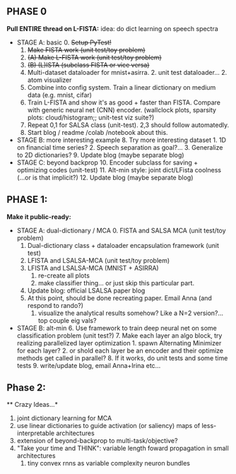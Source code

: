 
## PHASE 0
**Pull ENTIRE thread on L-FISTA:**
idea: do dict learning on speech spectra
* STAGE A: basic
    0. ~~Setup PyTest!~~
    1. ~~Make FISTA work (unit test/toy problem)~~
    2. ~~(A) Make L-FISTA work (unit test/toy problem)~~
    2. ~~(B) (L)ISTA (subclass FISTA or vice versa)~~
    3. Multi-dataset dataloader for mnist+asirra.
       2. unit test dataloader...
       2. atom visualizer
    4. Combine into config system. Train a linear dictionary on medium data (e.g. mnist, cifar)
    5. Train L-FISTA and show it's as good + faster than FISTA. Compare with generic neural net (CNN) encoder.
            (wallclock plots, sparsity plots: cloud/histogram;; unit-test viz suite?)
    6. Repeat 0,1 for SALSA class (unit-test). 2,3 should follow automatedly.
    7. Start blog / readme /colab /notebook about this.
* STAGE B: more interesting example
    8. Try more interesting dataset
        1. 1D on financial time series?
        2. Speech separation as goal?...
        3. Generalize to 2D dictionaries?
    9. Update blog (maybe separate blog)
* STAGE C: beyond backprop
   10. Encoder subclass for saving + optimizing codes (unit-test)
   11. Alt-min style: joint dict/LFista coolness (...or is that implicit?)
   12. Update blog (maybe separate blog)

[//]: # (       1. Figure out the EMG dataset a lil... some viz for github)

[//]: # (          1. 2D complex dict on spectrograms that are overlapped?... but then how reconstruct?)


## PHASE 1:
**Make it public-ready:**
    
* STAGE A: dual-dictionary / MCA
  0. FISTA and SALSA MCA  (unit test/toy problem)
  1. Dual-dictionary class + dataloader encapsulation framework (unit test)
  2. LFISTA and LSALSA-MCA  (unit test/toy problem)
  3. LFISTA and LSALSA-MCA  (MNIST + ASIRRA)
      1. re-create all plots
      2. make classifier thing... or just skip this particular part.
  4. Update blog: official LSALSA paper blog
  5. At this point, should be done recreating paper. Email Anna (and respond to rando?)
     1. visualize the analytical results somehow? Like a N=2 version?... top couple eig vals?
* STAGE B: alt-min
  6. Use framework to train deep neural net on some classification problem (unit test?)
  7. Make each layer an algo block, try realizing parallelized layer optimization
      1. spawn Alternating Minimizer for each layer?
      2. or shold each layer be an encoder and their optimize methods get called in parallel?
  8. If it works, do unit tests and some time tests
  9. write/update blog, email Anna+Irina etc...

## Phase 2:
** Crazy Ideas...*
1. joint dictionary learning for MCA
2. use linear dictionaries to guide activation (or saliency) maps of less-interpretable architectures
3. extension of beyond-backprop to multi-task/objective?
4. "Take your time and THINK": variable length foward propagation in small architectures
   1. tiny convex rnns as variable complexity neuron bundles 

[//]: # ()
[//]: # (----------------------------------------------------)

[//]: # (OLD TODO's)

[//]: # (----------------------------------------------------)

[//]: # (phase 0:)

[//]: # (0.&#41; forget dataset generator system; don't need it for this demo.)

[//]: # (1.&#41; focus on building the trainer + config system. I.e. the one that)

[//]: # (    has a linear case and with the right config export settings, saves as)

[//]: # (    generic CSV-like format.)

[//]: # (2.&#41; Visualizer system that can load the CSV, convert to a dictionary object,)

[//]: # (    and do interesting stuff)

[//]: # (3.&#41; &#40;rename repo, then:&#41; start blog / show different results with different cost functions and cool)

[//]: # (     visualizations)

[//]: # (4.&#41; see if anyone can run it from home)

[//]: # ()
[//]: # (phase 1:)

[//]: # (0.&#41; implement beyond backprop as an option to this framework? Other comparator?)

[//]: # (1.&#41; when it's working &#40;esp if it reproduces results&#41;, share with old)

[//]: # (    coauthors; link to IBM blog post and maybe provide own explanation)

[//]: # ()
[//]: # (phase 2:)

[//]: # (0.&#41; After all that, have a different config and trainable "algo" class that)

[//]: # (    implements unrolling and unsupervised training.)

[//]: # (1.&#41; MCA / LSALSA example)

[//]: # (2.&#41; bog post for LSALSA + MCA, link to ESP preprint...)

[//]: # ()
[//]: # (At that point probably want to move on to other repos)

[//]: # (0.&#41; Full data cleaning /web scraping example using other random skills)

[//]: # (     &#40;scala, sql, hadoop&#41;)

[//]: # (1.&#41; process data using this ML repo?)

[//]: # (2.&#41; )

[//]: # ()
[//]: # ()
[//]: # (_______________________________________________________________________________)

[//]: # (&#40;*&#41; Basic Sparse Coding)

[//]: # (0.&#41; see if other unrolling github's exist for inspiration...)

[//]: # (1.&#41; Train an MNIST dictionary)

[//]: # (2.&#41; implement ISTA/FISTA/LISTA/LSALSA using this dictionary)

[//]: # (3.&#41; write train_encoder subroutine for ^^'s)

[//]: # (3.5&#41; TRY to simplify as you go... want SIMPLE demos...)

[//]: # (4.&#41; make sure everything is working for ASIRRA and MNIST &#40;at least&#41;)

[//]: # (5.&#41; get pretty pictures and everything, save things that need to be saved for christ's sake, have this all published on github)

[//]: # (6.&#41; email mirjeta, anna, faruk, apoorva, ivan?, about having it online)

[//]: # ()
[//]: # (&#40;**&#41; do MCA:)

[//]: # (7.&#41; additive dataloader)

[//]: # (8.&#41; training regime for loading, training on set number of additive mixtures, getting target codes, etc.)

[//]: # (9.&#41; generlize LSALSA code or create separate LSALSA class that can do multiple dictionaries)

[//]: # (10.&#41; get it all running together hopefully in simplest demo possible, get to the point of making pretty pictures automatically)

[//]: # (11.&#41; try to actually recreate the experiments &#40;and plots&#41; from our paper)

[//]: # (12.&#41; email everyone)

[//]: # ()
[//]: # (&#40;***&#41; next steps:)

[//]: # (zz&#41; Do a 1D finance example!)

[//]: # (a&#41; Do a 2D example, visualize loss landscape of learned cost function)

[//]: # (b&#41; lp/lq with Mirjeta, krylov // new iterative algorithms)

[//]: # (c&#41; convolutional dictionaries, datasets-- audio?)

[//]: # (d&#41; SONAR example from SACLANT? )

[//]: # (e&#41; capability for using "smart dict's" like STFT...? basically subclass of dictionary called smart-dict or something)